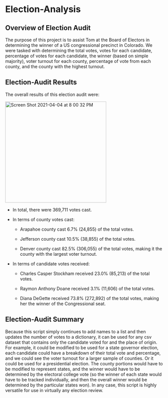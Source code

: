 # Election-Analysis

## Overview of Election Audit

The purpose of this project is to assist Tom at the Board of Electors in determining the winner of a US congressional precinct in Colorado. We were tasked with determining the total votes, votes for each candidate, percentage of votes for each candidate, the winner (based on simple majority), voter turnout for each county, percentage of vote from each county, and the county with the highest turnout. 

## Election-Audit Results

The overall results of this election audit were:

<img width="322" alt="Screen Shot 2021-04-04 at 8 00 32 PM" src="https://user-images.githubusercontent.com/80495710/113525005-6eab3a80-9580-11eb-9396-ac34d9256cf4.png">

* In total, there were 369,711 votes cast. 

* In terms of county votes cast:

  * Arapahoe county cast 6.7% (24,855) of the total votes. 

  * Jefferson county cast 10.5% (38,855) of the total votes.
  
  * Denver county cast 82.5% (306,055) of the total votes, making it the county with the largest voter turnout.

* In terms of candidate votes received:
  
  * Charles Casper Stockham received 23.0% (85,213) of the total votes.

  * Raymon Anthony Doane received 3.1% (11,606) of the total votes. 

  * Diana DeGette received 73.8% (272,892) of the total votes, making her the winner of the Congressional seat. 

## Election-Audit Summary

Because this script simply continues to add names to a list and then updates the number of votes to a dictionary, it can be used for any csv dataset that contains only the candidate voted for and the place of origin. For example, it could be modified to be used for a state governor election, each candidate could have a breakdown of their total vote and percentage, and we could see the voter turnout for a larger sample of counties. Or it could be used for a presidential election. The county portions would have to be modified to represent states, and the winner would have to be determined by the electoral college vote (so the winner of each state would have to be tracked individually, and then the overall winner would be determined by the particular states won). In any case, this script is highly versatile for use in virtually any election review. 
